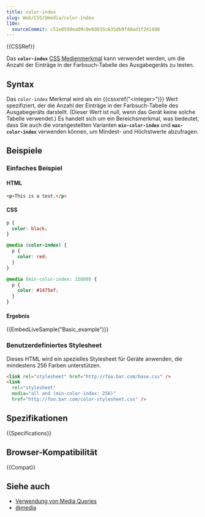 ```yaml
---
title: color-index
slug: Web/CSS/@media/color-index
l10n:
  sourceCommit: c51e0599ea09c0e6d035c635db9f48ad1f241490
---
```


{{CSSRef}}

Das **`color-index`** [CSS](/de/docs/Web/CSS) [Medienmerkmal](/de/docs/Web/CSS/@media#media_features) kann verwendet werden, um die Anzahl der Einträge in der Farbsuch-Tabelle des Ausgabegeräts zu testen.

## Syntax

Das `color-index` Merkmal wird als ein {{cssxref("&lt;integer&gt;")}} Wert spezifiziert, der die Anzahl der Einträge in der Farbsuch-Tabelle des Ausgabegeräts darstellt. (Dieser Wert ist null, wenn das Gerät keine solche Tabelle verwendet.) Es handelt sich um ein Bereichsmerkmal, was bedeutet, dass Sie auch die vorangestellten Varianten **`min-color-index`** und **`max-color-index`** verwenden können, um Mindest- und Höchstwerte abzufragen.

## Beispiele

### Einfaches Beispiel

#### HTML

```html
<p>This is a test.</p>
```

#### CSS

```css
p {
  color: black;
}

@media (color-index) {
  p {
    color: red;
  }
}

@media (min-color-index: 15000) {
  p {
    color: #1475ef;
  }
}
```

#### Ergebnis

{{EmbedLiveSample("Basic_example")}}

### Benutzerdefiniertes Stylesheet

Dieses HTML wird ein spezielles Stylesheet für Geräte anwenden, die mindestens 256 Farben unterstützen.

```html
<link rel="stylesheet" href="http://foo.bar.com/base.css" />
<link
  rel="stylesheet"
  media="all and (min-color-index: 256)"
  href="http://foo.bar.com/color-stylesheet.css" />
```

## Spezifikationen

{{Specifications}}

## Browser-Kompatibilität

{{Compat}}

## Siehe auch

- [Verwendung von Media Queries](/de/docs/Web/CSS/CSS_media_queries/Using_media_queries)
- [@media](/de/docs/Web/CSS/@media)
